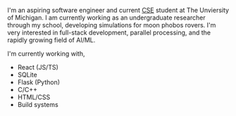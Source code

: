 I'm an aspiring software engineer and current [CSE](https://cse.engin.umich.edu/academics/undergraduate/programs/computer-science-eng/) student at The Unviersity of Michigan. I am currently working as an undergraduate researcher through my school, developing simulations for moon phobos rovers. I'm very interested in full-stack development, parallel processing, and the rapidly growing field of AI/ML.

I'm currently working with,

-   React (JS/TS)
-   SQLite
-   Flask (Python)
-   C/C++
-   HTML/CSS
-   Build systems
